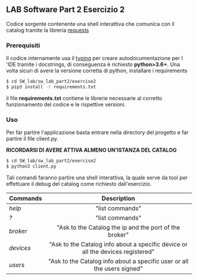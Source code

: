 ## LAB Software Part 2 Esercizio 2

Codice sorgente contenente una shell interattiva che comunica
con il catalog tramite la libreria [requests](https://requests.readthedocs.io/en/master/)

### Prerequisiti

Il codice internamente usa il [typing](https://docs.python.org/3/library/typing.html) per creare autodocumentazione per l
'IDE tramite i docstrings, di conseguenza è richiesto **python>3.6+**. Una
volta sicuri di avere la versione corretta di python, installare i
requirements

```bash
$ cd SW_lab/sw_lab_part2/exercise2
$ pip3 install -r requirements.txt
```

il file **requirements.txt** contiene le librerie necessarie al corretto
funzionamento del codice e le rispettive versioni.

### Uso

Per far partire l'applicazione basta entrare nella directory del progetto
e far partire  il file client.py.

**RICORDARSI DI AVERE ATTIVA ALMENO UN'ISTANZA DEL CATALOG**

```bash
$ cd SW_lab/sw_lab_part2/exercise2
$ python3 client.py
```

Tali comandi faranno partire una shell interattiva, la quale serve da tool
per effettuare il debug del catalog come richiesto dall'esercizio.

| Commands | Description |
|----------|:-----------:|
| *help* | "list commands"|
| *?* | "list commands"|
| *broker* | "Ask to the Catalog the ip and the port of the broker"|
| *devices* | "Ask to the Catalog info about a specific device or all the devices registered"|
| *users* | "Ask to the Catalog info about a specific user or all the users signed"|
